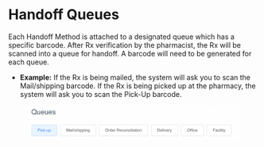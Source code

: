 # Handoff Queues

Each Handoff Method is attached to a designated queue which has a specific barcode. After Rx verification by the pharmacist, the Rx will be scanned into a queue for handoff. A barcode will need to be generated for each queue.

* **Example:** If the Rx is being mailed, the system will ask you to scan the Mail/shipping barcode. If the Rx is being picked up at the pharmacy, the system will ask you to scan the Pick-Up barcode.

<figure><img src="../../.gitbook/assets/image (183).png" alt=""><figcaption></figcaption></figure>
